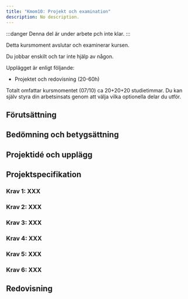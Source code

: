 ```yaml
---
title: "Kmom10: Projekt och examination" 
description: No description.
---
```


:::danger
Denna del är under arbete pch inte klar.
:::

Detta kursmoment avslutar och examinerar kursen.

Du jobbar enskilt och tar inte hjälp av någon.

Upplägget är enligt följande:

* Projektet och redovisning (20-60h)

Totalt omfattar kursmomentet (07/10) ca 20+20+20 studietimmar. Du kan själv styra din arbetsinsats genom att välja vilka optionella delar du utför.



## Förutsättning

## Bedömning och betygsättning

## Projektidé och upplägg

## Projektspecifikation

### Krav 1: XXX
### Krav 2: XXX
### Krav 3: XXX
### Krav 4: XXX
### Krav 5: XXX
### Krav 6: XXX

## Redovisning
